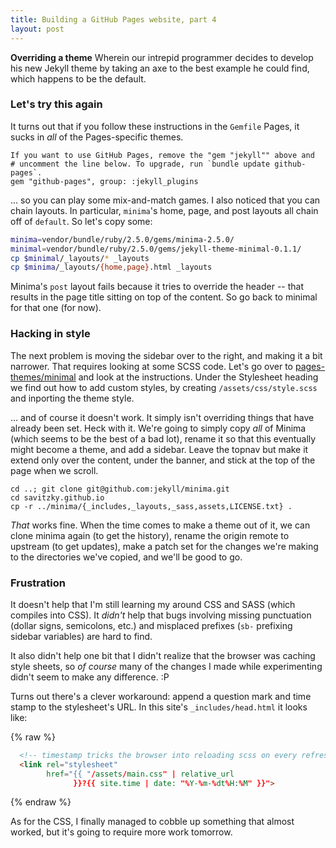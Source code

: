 ```yaml
---
title: Building a GitHub Pages website, part 4
layout: post
---
```

**Overriding a theme**  Wherein our intrepid programmer decides to develop his
new Jekyll theme by taking an axe to the best example he could find, which
happens to be the default.

### Let's try this again

It turns out that if you follow these instructions in the `Gemfile`
Pages, it sucks in _all_ of the Pages-specific themes.

```ruby# 
If you want to use GitHub Pages, remove the "gem "jekyll"" above and
# uncomment the line below. To upgrade, run `bundle update github-pages`.
gem "github-pages", group: :jekyll_plugins

```

... so you can play some mix-and-match games.  I also noticed that you can
chain layouts.  In particular, `minima`'s home, page, and post layouts all
chain off of `default`.  So let's copy some:

```bash
minima=vendor/bundle/ruby/2.5.0/gems/minima-2.5.0/
minimal=vendor/bundle/ruby/2.5.0/gems/jekyll-theme-minimal-0.1.1/
cp $minimal/_layouts/* _layouts
cp $minima/_layouts/{home,page}.html _layouts
```

Minima's `post` layout fails because it tries to override the header -- that
results in the page title sitting on top of the content.  So go back to
minimal for that one (for now).

### Hacking in style

The next problem is moving the sidebar over to the right, and making it a bit
narrower.  That requires looking at some SCSS code.  Let's go over to
[pages-themes/minimal](https://github.com/pages-themes/minimal) and look at
the instructions.  Under the Stylesheet heading we find out how to add custom
styles, by creating `/assets/css/style.scss` and inporting the theme style.

... and of course it doesn't work.  It simply isn't overriding things that
have already been set.  Heck with it.  We're going to simply copy _all_ of
Minima (which seems to be the best of a bad lot), rename it so that this
eventually might become a theme, and add a sidebar.  Leave the topnav but make
it extend only over the content, under the banner, and stick at the top of the
page when we scroll.

```
cd ..; git clone git@github.com:jekyll/minima.git
cd savitzky.github.io
cp -r ../minima/{_includes,_layouts,_sass,assets,LICENSE.txt} .

```

_That_ works fine.  When the time comes to make a theme out of it, we can
clone minima again (to get the history), rename the origin remote to upstream
(to get updates), make a patch set for the changes we're making to the
directories we've copied, and we'll be good to go.

### Frustration

It doesn't help that I'm still learning my around CSS and SASS (which compiles
into CSS).  It _didn't_ help that bugs involving missing punctuation (dollar signs,
semicolons, etc.) and misplaced prefixes (`sb-` prefixing sidebar variables)
are hard to find.

It also didn't help one bit that I didn't realize that the browser was caching
style sheets, so _of course_ many of the changes I made while experimenting
didn't seem to make any difference.  :P

Turns out there's a clever workaround:  append a question mark and time stamp
to the stylesheet's URL.  In this site's `_includes/head.html` it looks like:

{% raw %}
```html
  <!-- timestamp tricks the browser into reloading scss on every refresh -->
  <link rel="stylesheet" 
        href="{{ "/assets/main.css" | relative_url 
              }}?{{ site.time | date: "%Y-%m-%dt%H:%M" }}">
```
{% endraw %}

As for the CSS, I finally managed to cobble up something that almost worked,
but it's going to require more work tomorrow.
